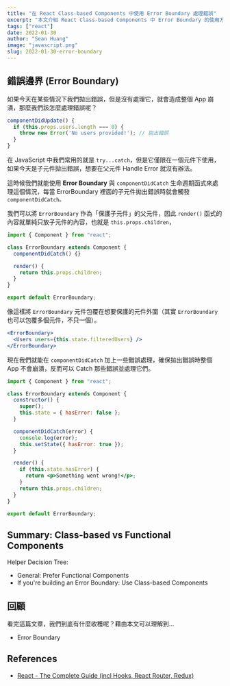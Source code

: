 ```yaml
---
title: "在 React Class-based Components 中使用 Error Boundary 處理錯誤"
excerpt: "本文介紹 React Class-based Components 中 Error Boundary 的使用方式。"
tags: ["react"]
date: 2022-01-30
author: "Sean Huang"
image: "javascript.png"
slug: 2022-01-30-error-boundary
---
```


## 錯誤邊界 (Error Boundary)

如果今天在某些情況下我們拋出錯誤，但是沒有處理它，就會造成整個 App 崩潰，那麼我們該怎麼處理錯誤呢？

```jsx
componentDidUpdate() {
  if (this.props.users.length === 0) {
    throw new Error('No users provided!'); // 拋出錯誤
  }
}
```

在 JavaScript 中我們常用的就是 `try...catch`，但是它僅限在一個元件下使用，如果今天是子元件拋出錯誤，想要在父元件 Handle Error 就沒有辦法。

這時候我們就能使用 **Error Boundary** 與 `componentDidCatch` 生命週期函式來處理這個情況，每當 ErrorBoundary 裡面的子元件拋出錯誤時就會觸發 `componentDidCatch。`

我們可以將 `ErrorBoundary` 作為「保護子元件」的父元件，因此 `render()` 函式的內容就單純只放子元件的內容，也就是 `this.props.children`，

```jsx
import { Component } from "react";

class ErrorBoundary extends Component {
  componentDidCatch() {}

  render() {
    return this.props.children;
  }
}

export default ErrorBoundary;
```

像這樣將 `ErrorBoundary` 元件包覆在想要保護的元件外圍（其實 `ErrorBoundary` 也可以包覆多個元件，不只一個）。

```jsx
<ErrorBoundary>
  <Users users={this.state.filteredUsers} />
</ErrorBoundary>
```

現在我們就能在 `componentDidCatch` 加上一些錯誤處理，確保拋出錯誤時整個 App 不會崩潰，反而可以 Catch 那些錯誤並處理它們。

```jsx
import { Component } from "react";

class ErrorBoundary extends Component {
  constructor() {
    super();
    this.state = { hasError: false };
  }

  componentDidCatch(error) {
    console.log(error);
    this.setState({ hasError: true });
  }

  render() {
    if (this.state.hasError) {
      return <p>Something went wrong!</p>;
    }
    return this.props.children;
  }
}

export default ErrorBoundary;
```

## Summary: Class-based vs Functional Components

Helper Decision Tree:

- General: Prefer Functional Components
- If you're building an Error Boundary: Use Class-based Components

## 回顧

看完這篇文章，我們到底有什麼收穫呢？藉由本文可以理解到…

- Error Boundary

## References

- [React - The Complete Guide (incl Hooks, React Router, Redux)](https://www.udemy.com/course/react-the-complete-guide-incl-redux/)
